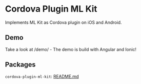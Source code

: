 # Cordova Plugin ML Kit

Implements ML Kit as Cordova plugin on iOS and Android.

## Demo

Take a look at /demo/ - The demo is build with Angular and Ionic!

## Packages

``cordova-plugin-ml-kit``: [README.md](https://github.com/paulstelzer/cordova-plugin-ml-kit/tree/master/ml-kit)